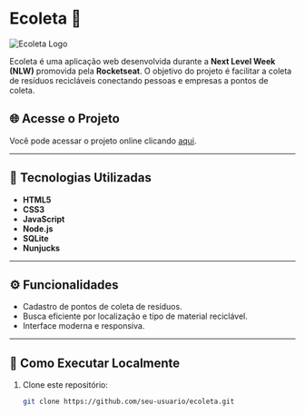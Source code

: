 # Ecoleta 🌿

![Ecoleta Logo](./nlw/public/assets/logo.svg)

Ecoleta é uma aplicação web desenvolvida durante a **Next Level Week (NLW)** promovida pela **Rocketseat**. O objetivo do projeto é facilitar a coleta de resíduos recicláveis conectando pessoas e empresas a pontos de coleta.

## 🌐 Acesse o Projeto

Você pode acessar o projeto online clicando [aqui](https://gustavonbarboza.github.io/Ecoleta/).

---

## 🚀 Tecnologias Utilizadas

- **HTML5**
- **CSS3**
- **JavaScript**
- **Node.js**
- **SQLite**
- **Nunjucks**

---

## ⚙️ Funcionalidades

- Cadastro de pontos de coleta de resíduos.
- Busca eficiente por localização e tipo de material reciclável.
- Interface moderna e responsiva.

---

## 📄 Como Executar Localmente

1. Clone este repositório:
   ```bash
   git clone https://github.com/seu-usuario/ecoleta.git
